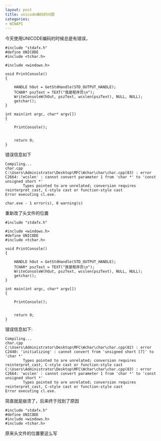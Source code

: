 ```yaml
---
layout: post
title: unicode编码的问题
categories:
- WINAPI
---
```


今天使用UNICODE编码的时候总是有错误，
	
    #include "stdafx.h"
    #define UNICODE
    #include <tchar.h>

    #include <windows.h>
   			
	void PrintConsole()
	{
	
		HANDLE hOut = GetStdHandle(STD_OUTPUT_HANDLE);
		TCHAR* pszText = TEXT("我是程序员\n");
		WriteConsoleW(hOut, pszText, wcslen(pszText), NULL, NULL);
		getchar();
	}
	
	int main(int argc, char* argv[])
	{
	
		PrintConsole();
	
	
		return 0;
	}

错误信息如下



	Compiling...
	char.cpp
	C:\Users\Administrator\Desktop\MFC\Wchar\char\char.cpp(83) : error C2664: 'wcslen' : cannot convert parameter 1 from 'char *' to 'const unsigned short *'
	        Types pointed to are unrelated; conversion requires reinterpret_cast, C-style cast or function-style cast
	Error executing cl.exe.
	
	char.exe - 1 error(s), 0 warning(s)
	

重新改了头文件的位置

	
    #include "stdafx.h"

    #include <windows.h>
   	#define UNICODE
    #include <tchar.h>
		
	void PrintConsole()
	{
	
		HANDLE hOut = GetStdHandle(STD_OUTPUT_HANDLE);
		TCHAR* pszText = TEXT("我是程序员\n");
		WriteConsoleW(hOut, pszText, wcslen(pszText), NULL, NULL);
		getchar();
	}
	
	int main(int argc, char* argv[])
	{
	
		PrintConsole();
	
	
		return 0;
	}

错误信息如下:

	
	Compiling...
	char.cpp
	C:\Users\Administrator\Desktop\MFC\Wchar\char\char.cpp(82) : error C2440: 'initializing' : cannot convert from 'unsigned short [7]' to 'char *'
	        Types pointed to are unrelated; conversion requires reinterpret_cast, C-style cast or function-style cast
	C:\Users\Administrator\Desktop\MFC\Wchar\char\char.cpp(83) : error C2664: 'wcslen' : cannot convert parameter 1 from 'char *' to 'const unsigned short *'
	        Types pointed to are unrelated; conversion requires reinterpret_cast, C-style cast or function-style cast
	Error executing cl.exe.

简直就是崩溃了，后来终于找到了原因

	
    #include "stdafx.h"
    #define UNICODE
	#include <windows.h>
    #include <tchar.h>


原来头文件的位置要这么写
